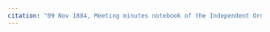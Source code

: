 ```yaml
---
citation: "09 Nov 1884, Meeting minutes notebook of the Independent Order of Good Templars, High Bridge Lodge No. 296, Tompkins County History Center, Ithaca NY."
---
```



